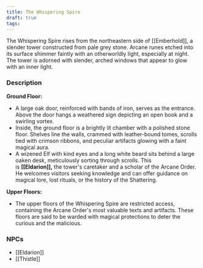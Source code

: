 ```yaml
---
title: The Whispering Spire
draft: true
tags:
---
```

The Whispering Spire rises from the northeastern side of [[Emberhold]], a slender tower constructed from pale grey stone. Arcane runes etched into its surface shimmer faintly with an otherworldly light, especially at night. The tower is adorned with slender, arched windows that appear to glow with an inner light.

### Description
**Ground Floor:**
- A large oak door, reinforced with bands of iron, serves as the entrance. Above the door hangs a weathered sign depicting an open book and a swirling vortex.
- Inside, the ground floor is a brightly lit chamber with a polished stone floor. Shelves line the walls, crammed with leather-bound tomes, scrolls tied with crimson ribbons, and peculiar artifacts glowing with a faint magical aura.
- A wizened Elf with kind eyes and a long white beard sits behind a large oaken desk, meticulously sorting through scrolls. This is **[[Eldarion]],** the tower's caretaker and a scholar of the Arcane Order. He welcomes visitors seeking knowledge and can offer guidance on magical lore, lost rituals, or the history of the Shattering.

**Upper Floors:**
- The upper floors of the Whispering Spire are restricted access, containing the Arcane Order's most valuable texts and artifacts. These floors are said to be warded with magical protections to deter the curious and the malicious.

### NPCs
  
- [[Eldarion]]
- [[Thistle]]